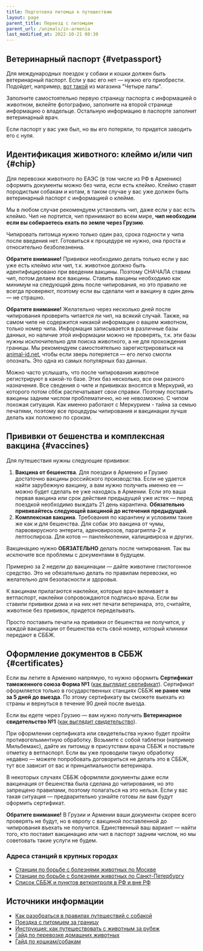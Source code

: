 ```yaml
---
title: Подготовка питомца к путешествию
layout: page
parent_title: Переезд с питомцем
parent_url: /animals/in-armenia
last_modified_at: 2022-10-21 08:30
---
```


## Ветеринарный паспорт {#vetpassport}

Для международных поездок у собаки и кошки должен быть ветеринарный паспорт. Если у вас его нет — нужно его приобрести.
Подойдет, например, [вот такой](https://4lapy.ru/catalog/veterinarnaya-apteka/universalnye/veterinarnyy-pasport-universalnye/veterinarnyy_pasport_chetyre_lapy.html)
из магазина "Четыре лапы".

Заполните самостоятельно первую страницу паспорта с информацией о животном, вклейте фотографию, заполните на второй
странице информацию о владельце. Остальную информацию в паспорте заполнит ветеринарный врач.

Если паспорт у вас уже был, но вы его потеряли, то придется заводить его с нуля.

## Идентификация животного: клеймо и/или чип {#chip}

Для перевозки животного по ЕАЭС (в том числе из РФ в Армению) оформить документы можно без чипа, если есть клеймо.
Клеймо ставят породистым собакам и котам, в таком случае у вас уже должен быть ветеринарный паспорт с информацией о клейме.

Мы в любом случае рекомендуем установить чип, даже если у вас есть клеймо. Чип не портится, чип принимают во всем мире,
**чип необходим если вы собираетесь ехать по земле через Грузию**.

Чипировать питомца нужно только один раз, срока годности у чипа после введения нет. Готовиться к процедуре не нужно,
она проста и относительно безболезненна.

**Обратите внимание!** Прививки необходимо делать только если у вас уже есть клеймо или чип, т.к. животное должно быть
идентифицировано при введении вакцины. Поэтому СНАЧАЛА ставим чип, потом делаем все вакцины. Ставить вакцины необходимо
как минимум на следующий день после чипирования, но это правило не всегда проверяют, поэтому если вы сделали чип и
вакцину в один день — не страшно.

**Обратите внимание!** Желательно через несколько дней после чипирования проверить читается ли чип, на всякий случай.
Также, на самом чипе не содержится никакой информации о вашем животном, только номер чипа. Информация записывается в различные
базы данных, но наличие этой информации можно не проверять, т.к. эти базы нужны исключительно для поиска животного,
а не для прохождения границы. Мы рекомендуем самостоятельно зарегистрироваться на [animal-id.net](https://animal-id.net),
чтобы если зверь потеряется — его легко смогли опознать. Это одна из самых популярных баз данных.

Можно часто услышать, что после чипирования животное регистрируют в какой-то базе. Этих баз несколько, все они
разного назначения. Все сведения о чипе и прививках вносятся в Меркурий, из которого потом сббж распечатывает свои справки.
Поэтому поставить вакцины задним числом проблематично, но не невозможно. С чипом похожая ситуация. Как именно работают
с Меркурием - тайна за семью печатями, поэтому все процедуры чипирования и вакцинации лучше делать как положено по срокам.

## Прививки от бешенства и комплексная вакцина {#vaccines}

Для путешествия нужны следующие прививки:

1. **Вакцина от бешенства**. Для поездки в Армению и Грузию достаточно вакцины российского производства. Если не удается
   найти зарубежную вакцину, а вам нужно получить именно ее — можно будет сделать ее уже находясь в Армении. Если это ваша
   первая вакцина или срок действия предыдущей уже истек — перед поездкой необходимо выждать 21 день карантина.
   **Обязательно прививайтесь следующей вакциной до истечения предыдущей**.
2. **Комплексная вакцина**. Требования по карантину и условиям такие же как и для бешенства. Для собак это вакцина от
   чумы, парвовирусного энтерита, аденовирозов, парагриппа-2 и лептоспироза. Для котов — панлейкопении, калицивироза и других.

Вакцинацию нужно **ОБЯЗАТЕЛЬНО** делать после чипирования. Так вы исключите все проблемы с документами в будущем.

Примерно за 2 недели до вакцинации — дайте животине глистогонное средство. Это не обязательно делать по правилам перевозки,
но желательно для безопасности и здоровья.

К вакцинам прилагаются наклейки, которые врач вклеивает в ветпаспорт, наклейки сопровождаются подписью врача. Если вы
ставили прививки дома и на них нет печати ветеринара, это, считайте, животное без прививок, придется переделывать.

Просто поставить печати на прививки от бешенства не получится, у каждой вакцинации от бешенства есть свой номер,
который клиники передают в СББЖ.

## Оформление документов в СББЖ {#certificates}

Если вы летите в Армению напрямую, то нужно оформить **Сертификат таможенного союза Форма №1**
([как выглядит сертификат](https://fsvps.gov.ru/fsvps-docs/ru/importExport/crt/tsouz/form_1.pdf)). Сертификат
оформляется только в государственных станциях СББЖ **не ранее чем за 5 дней до выезда**. По этому сертификату
вы сможете выехать из страны и вернуться в течение 90 дней после выезда.

Если вы едете через Грузию — вам нужно получить **Ветеринарное свидетельство №1**
([как выглядит свидетельство](/files/animals-vetsvid.jpg)).

При оформлении сертификата или свидетельства нужно будет пройти противогельминтную обработку. Возьмите с собой таблетки
(например Мильбемакс), дайте их питомцу в присутствии врача СББЖ и поставьте отметку в ветпаспорт. Если вы уже проводили
такую обработку недавно — можете попробовать договориться не делать это в СББЖ, тут все зависит от вас и принципиальности
ветеринара.

В некоторых случаях СББЖ оформляли документы даже если вакцинация от бешенства была сделана до чипирования, но это
запрещено правилами, поэтому полагаться на это нельзя. Если у вас такая ситуация — предварительно узнайте готовы ли вам
будут оформить сертификат.

**Обратите внимание!** В Грузии и Армении ваши документы скорее всего проверять не будут,
но в европу с вакциной поставленной до чипирования въехать не получится. Единственный ваш вариант — найти того, кто
поставит вакцинацию или чип в паспорт задним числом, но мы советовать такие услуги не будем.

### Адреса станций в крупных городах

- [Станции по борьбе с болезнями животных по Москве](http://mosobvet.ru/departament/)
- [Станции по борьбе с болезнями животных по Санкт-Петербургу](http://www.spbvet.ru/structure/stationall/)
- [Список СББЖ и пунктов ветконтроля в РФ и вне РФ](https://docs.google.com/spreadsheets/d/1wRx7hnck4QOV97gTzuVUp_jLBAr-gwIAeJJ5II8aQjc/edit#gid=0)

## Источники информации

- [Как разобраться в правилах путешествий с собакой](https://bavarian-hound.com/trips/documents.html)
- [Поездка с питомцем за границу](https://lapka-app.notion.site/96d6675eb113425e959fc7a08e8ce56d)
- [Инструкция: как путешествовать с животным за рубеж](https://fsvps.gov.ru/ru/ehksport-import/dlya-vladelcev-zhivotnyh/instrukciya)
- [Гайд по перевозке домашних животных](https://app.simplenote.com/p/8m020X)
- [Гайд по кошкам/собакам](https://docs.google.com/document/d/11rGMd9-e0LQL-VJyiDuVLjdosSIQl1QlHDPxwIX6O6o/edit#heading=h.9ht2i1bssg39)
